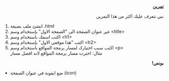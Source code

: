 
<p dir="rtl">
<strong><a href="https://github.com/kuwaitcodes/web-cw-1">تمرين </a></strong></p>


<p dir="rtl">
نبي نتعرف عليك اكثر من هذا التمرين</p>




1.  انشئ ملف بصيغة .html
2. غير عنوان الصفحة الى "الصفحة الاول" بإستخدام وسم &lt;title>
3. اكتب اسمك باستخدام وسم &lt;h1>
4. اكتب "هذا موقعي الاول" بإستخدام وسم &lt;h2>
5. اكتب سبب اختيارك لمسار برمجة المواقع باستخدام وسم &lt;p> \
مثال: اخترت مسار برمجة المواقع لانه افضل مسار

<p dir="rtl">
<strong>بونص!</strong></p>




* ضع ايقونة في عنوان الصفحة (icon)
